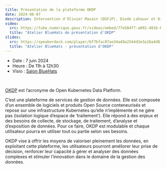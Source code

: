 ```yaml
---
title: Présentation de la plateforme OKDP
date: 2024-06-07
description: Intervention d'Olivier Mazain (DGFiP), Diode Lahouar et Diode Ben Aissa (Consultants pour la DGFiP)
video:
  src: https://tube.numerique.gouv.fr/videos/embed/77e584f7-a892-4816-bbab-f322a0a473fd
  title: "Atelier BlueHats de présentation d'OKDP"
slides:
  src: https://speakerdeck.com/player/6f7bfac87ae34a49a2544d3e3a18a4d8
  title: "Atelier BlueHats - présentation d'OKDP"
---
```


- Date : 7 juin 2024
- Heure : De 11h à 12h30
- Visio : [Salon BlueHats](https://webinaire.numerique.gouv.fr//meeting/signin/362/creator/369/hash/84c9902a44b481830388d5d69c808eb669da0a5b)

<br/>

[OKDP](https://okdp.io) est l’acronyme de Open Kubernetes Data Platform.

C’est une plateforme de services de gestion de données. Elle est composée d’un ensemble de logiciels et produits Open Source conteneurisés et repose sur une infrastructure Kubernetes qu’elle n’implémente et ne gère pas (isolation logique d’espace de ‘traitement’). Elle répond à des enjeux et des besoins de collecte, de stockage, de traitement, d’analyse et d’exposition de données. Pour ce faire, OKDP est modulable et chaque utilisateur pourra en utiliser tout ou partie selon ses besoins.

OKDP vise à offrir les moyens de valoriser pleinement les données, en exploitant cette plateforme, les utilisateurs pourront améliorer leur prise de décision, renforcer leur capacité à gérer et analyser des données complexes et stimuler l’innovation dans le domaine de la gestion des données.

<!-- Télécharger le [support de présentation en PDF](/docs/...pdf). -->
